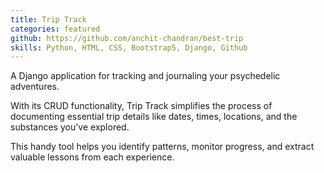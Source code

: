 ```yaml
---
title: Trip Track
categories: featured
github: https://github.com/anchit-chandran/best-trip
skills: Python, HTML, CSS, Bootstrap5, Django, Github
---
```


A Django application for tracking and journaling your psychedelic adventures.

With its CRUD functionality, Trip Track simplifies the process of documenting essential trip details like dates, times, locations, and the substances you've explored.

This handy tool helps you identify patterns, monitor progress, and extract valuable lessons from each experience.
